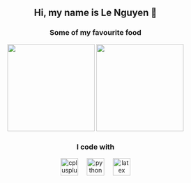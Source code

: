 <div align="center">
  
  ## Hi, my name is Le Nguyen 🫡

  ### Some of my favourite food

  <img height="200" src="https://github.com/dauduathomngon/dauduathomngon/assets/91407657/69d4c753-7c71-4476-a2ed-df52c2a8ea81"  /> <img height="200" src="https://github.com/dauduathomngon/dauduathomngon/assets/91407657/e3626e0f-9381-42e3-8614-b82f001f935d"  />

  ### I code with
  
  <img src="https://cdn.jsdelivr.net/gh/devicons/devicon/icons/cplusplus/cplusplus-original.svg" height="40" alt="cplusplus logo"  />
  <img width="12" />
  <img src="https://cdn.jsdelivr.net/gh/devicons/devicon/icons/python/python-original.svg" height="40" alt="python logo"  />
  <img width="12" />
  <img src="https://skillicons.dev/icons?i=latex" height="40" alt="latex logo"  />
</div>

